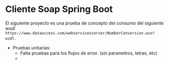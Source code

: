 # Cliente Soap Spring Boot

El siguiente proyecto es una prueba de concepto del consumo del siguiente wsdl `https://www.dataaccess.com/webservicesserver/NumberConversion.wso?wsdl`.


- Pruebas unitarias:
  - Falta pruebas para los flujos de error. (sin parametros, letras, etc)
  - 

